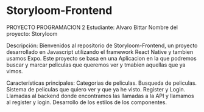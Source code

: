 # Storyloom-Frontend
PROYECTO PROGRAMACION 2
Estudiante: Alvaro Bittar
Nombre del proyecto: Storyloom

Descripción:
Bienvenidos al repositorio de Storyloom-Frontend, un proyecto desarrollado en Javascript utilizando el framework React Native y tambien usamos Expo.
Este proyecto se basa en una Aplicacion en la que podremos buscar y marcar peliculas que queremos ver y tmabien aquellas que ya vimos. 

Características principales:
Categorias de peliculas.
Busqueda de peliculas.
Sistema de peliculas que quiero ver y que ya he visto.
Register y Login.
Llamadas al backend donde encontramos las llamadas a la API y llamamos al register y login.
Desarrollo de los estilos de los componentes.


